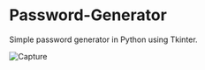# Password-Generator
Simple password generator in Python using Tkinter.

![Capture](https://user-images.githubusercontent.com/107879093/181909313-8bda55ad-70d3-44f7-ae75-de86a3acdea8.PNG)
